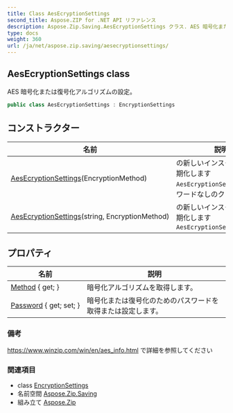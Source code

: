 ```yaml
---
title: Class AesEcryptionSettings
second_title: Aspose.ZIP for .NET API リファレンス
description: Aspose.Zip.Saving.AesEcryptionSettings クラス. AES 暗号化または復号化アルゴリズムの設定
type: docs
weight: 360
url: /ja/net/aspose.zip.saving/aesecryptionsettings/
---
```

## AesEcryptionSettings class

AES 暗号化または復号化アルゴリズムの設定。

```csharp
public class AesEcryptionSettings : EncryptionSettings
```

## コンストラクター

| 名前 | 説明 |
| --- | --- |
| [AesEcryptionSettings](aesecryptionsettings/#constructor)(EncryptionMethod) | の新しいインスタンスを初期化します`AesEcryptionSettings`パスワードなしのクラス. |
| [AesEcryptionSettings](aesecryptionsettings/#constructor_1)(string, EncryptionMethod) | の新しいインスタンスを初期化します`AesEcryptionSettings`class. |

## プロパティ

| 名前 | 説明 |
| --- | --- |
| [Method](../../aspose.zip.saving/encryptionsettings/method/) { get; } | 暗号化アルゴリズムを取得します。 |
| [Password](../../aspose.zip.saving/encryptionsettings/password/) { get; set; } | 暗号化または復号化のためのパスワードを取得または設定します。 |

### 備考

https://www.winzip.com/win/en/aes_info.html で詳細を参照してください

### 関連項目

* class [EncryptionSettings](../encryptionsettings/)
* 名前空間 [Aspose.Zip.Saving](../../aspose.zip.saving/)
* 組み立て [Aspose.Zip](../../)


